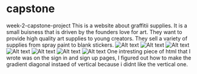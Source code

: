 # capstone
week-2-capstone-project
This is a website about graffitii supplies. It is a small buisness that is driven by the founders love for art. They want to provide high quality art supplies to young creators. They sell a variety of supplies from spray paint to blank stickers.
<img src="C:\LearnToCode\capstone\Screenshot (227).png" alt="Alt text" title="Home Page">
<img src="C:\LearnToCode\capstone\Screenshot (228).png" alt="Alt text" title="Sign In">
<img src="C:\LearnToCode\capstone\Screenshot (229).png" alt="Alt text" title="User Registration">
<img src="C:\LearnToCode\capstone\Screenshot (230).png" alt="Alt text" title="View Cart">
<img src="C:\LearnToCode\capstone\Screenshot (231).png" alt="Alt text" title="Blackbooks- Product Page">
<img src="C:\LearnToCode\capstone\Screenshot (232).png" alt="Alt text" title="Fineliners- Product Page">
<img src="C:\LearnToCode\capstone\Screenshot (233).png" alt="Alt text" title="Mop Pens- Product Page">
One intresting piece of html that I wrote was on the sign in and sign up pages, I figured out how to make the gradient diagonal instaed of vertical because i didnt like the vertical one.
